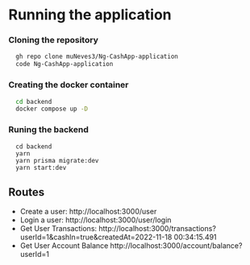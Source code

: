 # Running the application

### Cloning the repository

```bash
  gh repo clone muNeves3/Ng-CashApp-application
  code Ng-CashApp-application
```

### Creating the docker container

```bash
  cd backend
  docker compose up -D
```

### Runing the backend

```
  cd backend
  yarn
  yarn prisma migrate:dev
  yarn start:dev
```

## Routes

- Create a user: http://localhost:3000/user
- Login a user: http://localhost:3000/user/login
- Get User Transactions: http://localhost:3000/transactions?userId=1&cashIn=true&createdAt=2022-11-18 00:34:15.491
- Get User Account Balance http://localhost:3000/account/balance?userId=1
